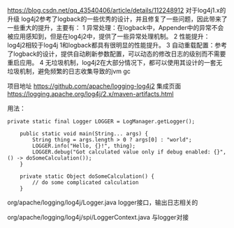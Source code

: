 
https://blog.csdn.net/qq_43540406/article/details/112248912
对于log4j1.x的升级
log4j2参考了logback的一些优秀的设计，并且修复了一些问题，因此带来了一些重大的提升，主要有：
1 异常处理：在logback中，Appender中的异常不会被应用感知到，但是在log4j2中，提供了一些异常处理机制。
2 性能提升：log4j2相较于log4j 1和logback都具有很明显的性能提升。
3 自动重载配置：参考了logback的设计，提供自动刷新参数配置，可以动态的修改日志的级别而不需要重启应用。
4 无垃圾机制，log4j2在大部分情况下，都可以使用其设计的一套无垃圾机制，避免频繁的日志收集导致的jvm gc


项目地址 https://github.com/apache/logging-log4j2
集成页面 https://logging.apache.org/log4j/2.x/maven-artifacts.html

用法：
```
private static final Logger LOGGER = LogManager.getLogger();

    public static void main(String... args) {
        String thing = args.length > 0 ? args[0] : "world";
        LOGGER.info("Hello, {}!", thing);
        LOGGER.debug("Got calculated value only if debug enabled: {}", () -> doSomeCalculation());
    }

    private static Object doSomeCalculation() {
        // do some complicated calculation
    }
```


org/apache/logging/log4j/Logger.java
logger接口，输出日志相关的

org/apache/logging/log4j/spi/LoggerContext.java
与logger对接